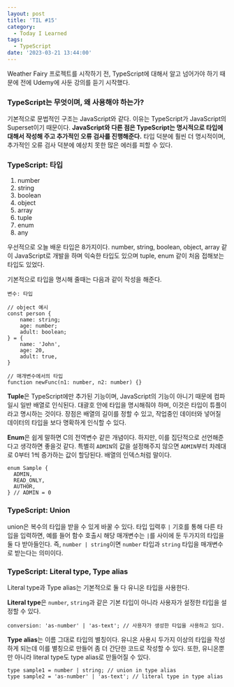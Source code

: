 ```yaml
---
layout: post
title: 'TIL #15'
category:
  - Today I Learned
tags:
  - TypeScript
date: '2023-03-21 13:44:00'
---
```


Weather Fairy 프로젝트를 시작하기 전, TypeScript에 대해서 알고 넘어가야 하기 때문에 전에 Udemy에 사둔 강의를 듣기 시작했다.

### TypeScript는 무엇이며, 왜 사용해야 하는가?

기본적으로 문법적인 구조는 JavaScript와 같다. 이유는 TypeScript가 JavaScript의 Superset이기 때문이다. **JavaScript와 다른 점은 TypeScript는 명시적으로 타입에 대해서 작성해 주고 추가적인 오류 검사를 진행해준다.** 타입 덕분에 훨씬 더 명시적이며, 추가적인 오류 검사 덕분에 예상치 못한 많은 에러를 피할 수 있다.

### TypeScript: 타입

1. number
2. string
3. boolean
4. object
5. array
6. tuple
7. enum
8. any

우선적으로 오늘 배운 타입은 8가지이다. number, string, boolean, object, array 같이 JavaScript로 개발을 하며 익숙한 타입도 있으며 tuple, enum 같이 처음 접해보는 타입도 있었다.

기본적으로 타입을 명시해 줄때는 다음과 같이 작성을 해준다.

```tsx
변수: 타입

// object 예시
const person {
	name: string;
	age: number;
	adult: boolean;
} = {
	name: 'John',
	age: 20,
	adult: true,
}

// 매개변수에서의 타입
function newFunc(n1: number, n2: number) {}
```

**Tuple**은 TypeScript에만 추가된 기능이며, JavaScript의 기능이 아니기 때문에 컴파일시 일반 배열로 인식된다. 대괄호 안에 타입을 명시해줘야 하며, 이것은 타입이 튜플이라고 명시하는 것이다. 장점은 배열의 길이를 정할 수 있고, 작업중인 데이터와 넣어질 데이터의 타입을 보다 명확하게 인식할 수 있다.

**Enum**은 쉽게 말하면 C의 전역변수 같은 개념이다. 하지만, 이를 집단적으로 선언해준다고 생각하면 좋을것 같다. 특별히 `ADMIN`의 값을 설정해주지 않으면 `ADMIN`부터 차례대로 0부터 1씩 증가하는 값이 할당된다. 배열의 인덱스처럼 말이다.

```tsx
enum Sample {
  ADMIN,
  READ_ONLY,
  AUTHOR,
} // ADMIN = 0
```

### TypeScript: Union

union은 복수의 타입을 받을 수 있게 바꿀 수 있다. 타입 입력후 `|` 기호를 통해 다른 타입을 입력하면, 예를 들어 함수 호출시 해당 매개변수는 `|`를 사이에 둔 두가지의 타입을 둘 다 받아들인다. 즉, `number | string`이면 `number` 타입과 `string` 타입을 매개변수로 받는다는 의미이다.

### TypeScript: Literal type, Type alias

Literal type과 Type alias는 기본적으로 둘 다 유니온 타입을 사용한다.

**Literal type**은 `number`, `string`과 같은 기본 타입이 아니라 사용자가 설정한 타입을 설정할 수 있다.

```tsx
conversion: 'as-number' | 'as-text'; // 사용자가 생성한 타입을 사용하고 있다.
```

**Type alias**는 이름 그대로 타입의 별칭이다. 유니온 사용시 두가지 이상의 타입을 작성하게 되는데 이를 별칭으로 만들어 좀 더 간단한 코드로 작성할 수 있다. 또한, 유니온뿐만 아니라 literal type도 type alias로 만들어질 수 있다.

```tsx
type sample1 = number | string; // union in type alias
type sample2 = 'as-number' | 'as-text'; // literal type in type alias
```
